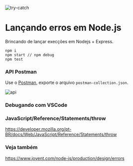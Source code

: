 ![try-catch](https://user-images.githubusercontent.com/1257048/85043242-85ec7900-b162-11ea-9d31-cd9df9d6cd47.png)

# Lançando erros em Node.js

Brincando de lançar execções em Nodejs + Express.

    npm i
    npm start // npm debug
    npm test


### API Postman

Use o [Postman](https://www.getpostman.com/), exporte o arquivo `postman-collection.json`.

![api](https://user-images.githubusercontent.com/1257048/85043361-a3b9de00-b162-11ea-9b1d-9f223370a9b8.png)


### Debugando com VSCode





### JavaScript/Reference/Statements/throw

https://developer.mozilla.org/pt-BR/docs/Web/JavaScript/Reference/Statements/throw


### Veja também

https://www.joyent.com/node-js/production/design/errors
